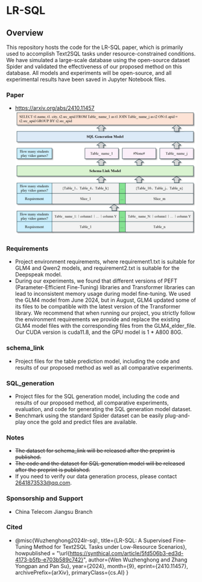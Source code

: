 # LR-SQL


## Overview
This repository hosts the code for the LR-SQL paper, which is primarily used to accomplish Text2SQL tasks under resource-constrained conditions. We have simulated a large-scale database using the open-source dataset Spider and validated the effectiveness of our proposed method on this database. All models and experiments will be open-source, and all experimental results have been saved in Jupyter Notebook files.

### Paper
- https://arxiv.org/abs/2410.11457
  ![Alt Text](requirements/pic2_crop.png)
  
### Requirements
- Project environment requirements, where requirement1.txt is suitable for GLM4 and Qwen2 models, and requirement2.txt is suitable for the Deepspeak model.
- During our experiments, we found that different versions of PEFT (Parameter-Efficient Fine-Tuning) libraries and Transformer libraries can lead to inconsistent memory usage during model fine-tuning. We used the GLM4 model from June 2024, but in August, GLM4 updated some of its files to be compatible with the latest version of the Transformer library. We recommend that when running our project, you strictly follow the environment requirements we provide and replace the existing GLM4 model files with the corresponding files from the GLM4_elder_file. Our CUDA version is cuda11.8, and the GPU model is 1 * A800 80G.

### schema_link
- Project files for the table prediction model, including the code and results of our proposed method as well as all comparative experiments.


### SQL_generation
- Project files for the SQL generation model, including the code and results of our proposed method, all comparative experiments, evaluation, and code for generating the SQL generation model dataset.
- Benchmark using the standard Spider dataset can be easily plug-and-play once the gold and predict files are available.
  
### Notes
- ~~The dataset for schema_link will be released after the preprint is published.~~
- ~~The code and the dataset for SQL generation model will be released after the preprint is published.~~
- If you need to verify our data generation process, please contact 2641873533@qq.com.


### Sponsorship and Support
- China Telecom Jiangsu Branch

### Cited
- @misc{Wuzhenghong2024lr-sql:,
    title={LR-SQL: A Supervised Fine-Tuning Method for Text2SQL Tasks under  Low-Resource Scenarios},
    howpublished = "\url{https://synthical.com/article/5fd506b3-ed3d-4173-b5fb-e703b589c742}",
    author={Wen Wuzhenghong and Zhang Yongpan and Pan Su},
    year={2024},
    month={9},
    eprint={2410.11457},
    archivePrefix={arXiv},
    primaryClass={cs.AI}
}



